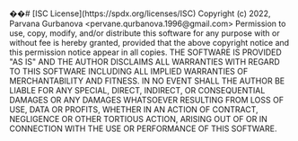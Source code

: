 ��#   [ I S C   L i c e n s e ] ( h t t p s : / / s p d x . o r g / l i c e n s e s / I S C ) 
 
 
 
 C o p y r i g h t   ( c )   2 0 2 2 ,   P a r v a n a   G u r b a n o v a   < p e r v a n e . q u r b a n o v a . 1 9 9 6 @ g m a i l . c o m > 
 
 
 
 P e r m i s s i o n   t o   u s e ,   c o p y ,   m o d i f y ,   a n d / o r   d i s t r i b u t e   t h i s   s o f t w a r e   f o r   a n y   p u r p o s e   w i t h   o r   w i t h o u t   f e e   i s   h e r e b y   g r a n t e d ,   p r o v i d e d   t h a t   t h e   a b o v e   c o p y r i g h t   n o t i c e   a n d   t h i s   p e r m i s s i o n   n o t i c e   a p p e a r   i n   a l l   c o p i e s . 
 
 
 
 T H E   S O F T W A R E   I S   P R O V I D E D   " A S   I S "   A N D   T H E   A U T H O R   D I S C L A I M S   A L L   W A R R A N T I E S   W I T H   R E G A R D   T O   T H I S   S O F T W A R E   I N C L U D I N G   A L L   I M P L I E D   W A R R A N T I E S   O F   M E R C H A N T A B I L I T Y   A N D   F I T N E S S .   I N   N O   E V E N T   S H A L L   T H E   A U T H O R   B E   L I A B L E   F O R   A N Y   S P E C I A L ,   D I R E C T ,   I N D I R E C T ,   O R   C O N S E Q U E N T I A L   D A M A G E S   O R   A N Y   D A M A G E S   W H A T S O E V E R   R E S U L T I N G   F R O M   L O S S   O F   U S E ,   D A T A   O R   P R O F I T S ,   W H E T H E R   I N   A N   A C T I O N   O F   C O N T R A C T ,   N E G L I G E N C E   O R   O T H E R   T O R T I O U S   A C T I O N ,   A R I S I N G   O U T   O F   O R   I N   C O N N E C T I O N   W I T H   T H E   U S E   O R   P E R F O R M A N C E   O F   T H I S   S O F T W A R E . 
 
 

